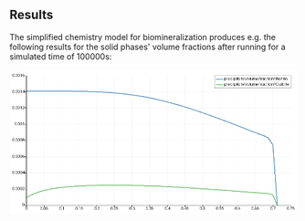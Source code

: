 ## Results

The simplified chemistry model for biomineralization produces e.g. the following results for the solid phases' volume fractions after running for a simulated time of 100000s:

 ![](resultsVolFracsOverLength100000s.png)